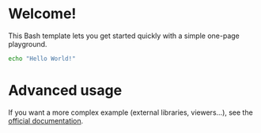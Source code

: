 # Welcome!

This Bash template lets you get started quickly with a simple one-page playground.

```bash runnable
echo "Hello World!"
```

# Advanced usage

If you want a more complex example (external libraries, viewers...), see the [official documentation](https://tech.io/playgrounds/408/tech-io-documentation).
